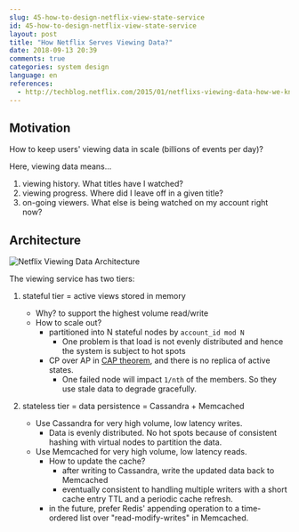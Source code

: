 ```yaml
---
slug: 45-how-to-design-netflix-view-state-service
id: 45-how-to-design-netflix-view-state-service
layout: post
title: "How Netflix Serves Viewing Data?"
date: 2018-09-13 20:39
comments: true
categories: system design
language: en
references:
  - http://techblog.netflix.com/2015/01/netflixs-viewing-data-how-we-know-where.html
---
```


## Motivation

How to keep users' viewing data in scale (billions of events per day)?

Here, viewing data means...

1. viewing history. What titles have I watched?
2. viewing progress. Where did I leave off in a given title?
3. on-going viewers. What else is being watched on my account right now?



## Architecture

![Netflix Viewing Data Architecture](/img/netflix-viewing-data-architecture.png)


The viewing service has two tiers:

1. stateful tier = active views stored in memory
    - Why? to support the highest volume read/write
    - How to scale out?
        - partitioned into N stateful nodes by `account_id mod N`
            - One problem is that load is not evenly distributed and hence the system is subject to hot spots
        - CP over AP in <a target="_blank" href="2018-07-24-replica-and-consistency">CAP theorem</a>, and there is no replica of active states.
            - One failed node will impact `1/nth` of the members. So they use stale data to degrade gracefully.


2. stateless tier = data persistence = Cassandra + Memcached
    - Use Cassandra for very high volume, low latency writes.
        - Data is evenly distributed. No hot spots because of consistent hashing with virtual nodes to partition the data.
    - Use Memcached for very high volume, low latency reads.
        - How to update the cache?
            - after writing to Cassandra, write the updated data back to Memcached
            - eventually consistent to handling multiple writers with a short cache entry TTL and a periodic cache refresh.
        - in the future, prefer Redis' appending operation to a time-ordered list over "read-modify-writes" in Memcached.
